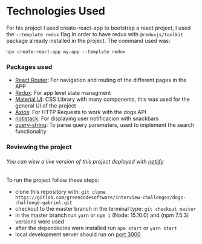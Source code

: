 # Technologies Used

For his project I used create-react-app to bootstrap a react project, I used the `--template redux` flag
In order to have redux with `@reduxjs/toolkit` package already installed in the project.
The command used was:

`npx create-react-app my-app --template redux`

### Packages used

- [React Router](https://reactrouter.com/): For navigation and routing of the different pages in the APP
- [Redux](https://redux-toolkit.js.org/): For app level state managment
- [Material UI](https://material-ui.com/): CSS Library with many components, this was used for the general UI of the project
- [Axios](https://github.com/axios/axios): For HTTP Requests to work with the dogs API
- [notistack](https://github.com/iamhosseindhv/notistack): For displaying user notificacion with snackbars
- [query-string](https://www.npmjs.com/package/query-string): To parse query parameters, used to implement the search functionality

### Reviewing the project

###### You can view a live version of this project deployed with [netlify](https://dog-challenge-anezgabriel.netlify.app/)

To run the project follow these steps:

- clone this repository with: `git clone https://gitlab.com/greencodesoftware/interview-challenges/dogs-challenge-gabriel.git`
- checkout to the master branch in the terminal type: `git checkout master`
- in the master branch run `yarn` or `npm i` (Node: 15.10.0) and (npm 7.5.3) versions were used
- after the dependecies were installed run `npm start` or `yarn start`
- local development server should run on [port 3000](http://localhost:3000/)
